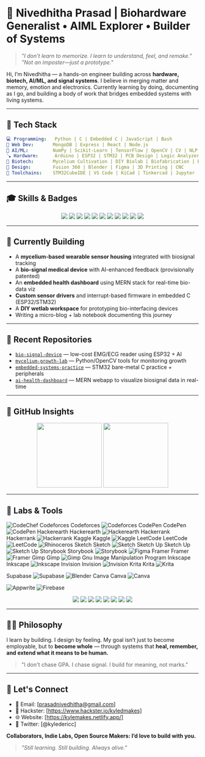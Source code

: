 # 🌱 Nivedhitha Prasad | Biohardware Generalist • AIML Explorer • Builder of Systems

> *"I don’t learn to memorize. I learn to understand, feel, and remake."*
> *"Not an imposter—just a prototype."*

Hi, I’m Nivedhitha — a hands-on engineer building across **hardware, biotech, AI/ML, and signal systems**. I believe in merging matter and memory, emotion and electronics. Currently learning by doing, documenting as I go, and building a body of work that bridges embedded systems with living systems.

---

## 🔧 Tech Stack

```yaml
💻 Programming:   Python | C | Embedded C | JavaScript | Bash  
📆 Web Dev:       MongoDB | Express | React | Node.js  
🧠 AI/ML:         NumPy | Scikit-Learn | TensorFlow | OpenCV | CV | NLP  
🪠 Hardware:      Arduino | ESP32 | STM32 | PCB Design | Logic Analyzers | Signal Processing  
🧪 Biotech:       Mycelium Cultivation | DIY Biolab | Biofabrication | Biomedical Devices  
🎨 Design:        Fusion 360 | Blender | Figma | 3D Printing | CNC  
🧰 Toolchains:    STM32CubeIDE | VS Code | KiCad | Tinkercad | Jupyter | Git & GitHub  
```

---

## 🎓 Skills & Badges

<p align="center">
  <img src="https://img.shields.io/badge/Python-3776AB?logo=python&logoColor=white&style=for-the-badge" />
  <img src="https://img.shields.io/badge/JavaScript-F7DF1E?logo=javascript&logoColor=black&style=for-the-badge" />
  <img src="https://img.shields.io/badge/MERN%20Stack-Node.js%20%7C%20React%20%7C%20Express%20%7C%20MongoDB-blue?style=for-the-badge" />
  <img src="https://img.shields.io/badge/C-00599C?logo=c&logoColor=white&style=for-the-badge" />
  <img src="https://img.shields.io/badge/Embedded%20C-hardware%20friendly-red?style=for-the-badge" />
  <img src="https://img.shields.io/badge/Fusion%20360-AE8C00?logo=autodesk&logoColor=white&style=for-the-badge" />
  <img src="https://img.shields.io/badge/Blender-F5792A?logo=blender&logoColor=white&style=for-the-badge" />
  <img src="https://img.shields.io/badge/TensorFlow-FF6F00?logo=tensorflow&logoColor=white&style=for-the-badge" />
  <img src="https://img.shields.io/badge/OpenCV-5C3EE8?logo=opencv&logoColor=white&style=for-the-badge" />
  <img src="https://img.shields.io/badge/Git-F05032?logo=git&logoColor=white&style=for-the-badge" />
  <img src="https://img.shields.io/badge/STM32CubeIDE-00ADD8?logo=stmicroelectronics&logoColor=white&style=for-the-badge" />
</p>

---

## 🚧 Currently Building

* A **mycelium-based wearable sensor housing** integrated with biosignal tracking
* A **bio-signal medical device** with AI-enhanced feedback (provisionally patented)
* An **embedded health dashboard** using MERN stack for real-time bio-data viz
* **Custom sensor drivers** and interrupt-based firmware in embedded C (ESP32/STM32)
* A **DIY wetlab workspace** for prototyping bio-interfacing devices
* Writing a micro-blog + lab notebook documenting this journey

---

## 📅 Recent Repositories

* [`bio-signal-device`](https://github.com/yourusername/bio-signal-device) — low-cost EMG/ECG reader using ESP32 + AI
* [`mycelium-growth-lab`](https://github.com/yourusername/mycelium-growth-lab) — Python/OpenCV tools for monitoring growth
* [`embedded-systems-practice`](https://github.com/yourusername/embedded-systems-practice) — STM32 bare-metal C practice + peripherals
* [`ai-health-dashboard`](https://github.com/yourusername/ai-health-dashboard) — MERN webapp to visualize biosignal data in real-time

---

## 🤖 GitHub Insights

<p align="center">
  <img src="https://github-readme-stats.vercel.app/api?username=yourusername&show_icons=true&theme=radical" height="170px" />
  <img src="https://github-readme-stats.vercel.app/api/top-langs/?username=yourusername&layout=compact&theme=radical" height="170px" />
</p>

---

## 🧪 Labs & Tools

![CodeChef](https://img.shields.io/badge/CodeChef-%23964B00.svg?style=for-the-badge&logo=CodeChef&logoColor=white)
Codeforces	Codeforces	![Codeforces](https://img.shields.io/badge/Codeforces-445f9d?style=for-the-badge&logo=Codeforces&logoColor=white)
CodePen	CodePen	![CodePen](https://img.shields.io/badge/Codepen-000000?style=for-the-badge&logo=codepen&logoColor=white)
Hackerearth	Hackerearth	![Hackerearth](https://img.shields.io/badge/HackerEarth-%232C3454.svg?&style=for-the-badge&logo=HackerEarth&logoColor=Blue)
Hackerrank	Hackerrank	![Hackerrank](https://img.shields.io/badge/-Hackerrank-2EC866?style=for-the-badge&logo=HackerRank&logoColor=white)
Kaggle	Kaggle	![Kaggle](https://img.shields.io/badge/Kaggle-035a7d?style=for-the-badge&logo=kaggle&logoColor=white)
LeetCode	LeetCode	![LeetCode](https://img.shields.io/badge/LeetCode-000000?style=for-the-badge&logo=LeetCode&logoColor=#d16c06)
![Rhinoceros](https://img.shields.io/badge/Rhinoceros-801010?style=for-the-badge&logo=rhinoceros&logoColor=white)
Sketch	Sketch	![Sketch](https://img.shields.io/badge/Sketch-FFB387?style=for-the-badge&logo=sketch&logoColor=black)
Sketch Up	Sketch Up	![Sketch Up](https://img.shields.io/badge/SketchUp-005F9E?style=for-the-badge&logo=sketchup&logoColor=white)
Storybook	Storybook	![Storybook](https://img.shields.io/badge/-Storybook-FF4785?style=for-the-badge&logo=storybook&logoColor=white)
![Figma](https://img.shields.io/badge/figma-%23F24E1E.svg?style=for-the-badge&logo=figma&logoColor=white)
Framer	Framer	![Framer](https://img.shields.io/badge/Framer-black?style=for-the-badge&logo=framer&logoColor=blue)
Gimp	Gimp	![Gimp Gnu Image Manipulation Program](https://img.shields.io/badge/Gimp-657D8B?style=for-the-badge&logo=gimp&logoColor=FFFFFF)
Inkscape	Inkscape	![Inkscape](https://img.shields.io/badge/Inkscape-e0e0e0?style=for-the-badge&logo=inkscape&logoColor=080A13)
Invision	Invision	![Invision](https://img.shields.io/badge/invision-FF3366?style=for-the-badge&logo=invision&logoColor=white)
Krita	Krita	![Krita](https://img.shields.io/badge/Krita-203759?style=for-the-badge&logo=krita&logoColor=EEF37B)

Supabase	![Supabase](https://img.shields.io/badge/Supabase-3ECF8E?style=for-the-badge&logo=supabase&logoColor=white)
![Blender](https://img.shields.io/badge/blender-%23F5792A.svg?style=for-the-badge&logo=blender&logoColor=white)
Canva	Canva	![Canva](https://img.shields.io/badge/Canva-%2300C4CC.svg?style=for-the-badge&logo=Canva&logoColor=white)

![Appwrite](https://img.shields.io/badge/Appwrite-%23FD366E.svg?style=for-the-badge&logo=appwrite&logoColor=white)
![Firebase](https://img.shields.io/badge/firebase-a08021?style=for-the-badge&logo=firebase&logoColor=ffcd34)

<p align="center">
  <img src="https://img.shields.io/badge/Editor-VSCode-blue?logo=visualstudiocode&style=flat-square" />
  <img src="https://img.shields.io/badge/Boards-Arduino%20%7C%20ESP32%20%7C%20STM32-green?style=flat-square" />
  <img src="https://img.shields.io/badge/Fabrication-3DPrinting%20%7C%20CNC-lightgrey?style=flat-square" />
  <img src="https://img.shields.io/badge/BioLab-DIY%20OpenBio-blueviolet?style=flat-square" />
  <img src="https://img.shields.io/badge/EDA-KiCad-orange?style=flat-square" />
  <img src="https://img.shields.io/badge/Debugger-LogicAnalyzer%20%7C%20Oscilloscope-critical?style=flat-square" />
  <img src="https://img.shields.io/badge/Toolchain-STM32CubeIDE%20%7C%20PlatformIO-informational?style=flat-square" />
  <img src="https://img.shields.io/badge/Stack-MERN%20%7C%20AIML%20%7C%20Hardware-blue?style=flat-square" />
</p>

---

## 🚶‍♂️ Philosophy

I learn by building. I design by feeling. My goal isn’t just to become employable, but to **become whole** — through systems that **heal, remember, and extend what it means to be human.**

> "I don't chase GPA. I chase signal. I build for meaning, not marks."

---

## 📢 Let's Connect

* 💌 Email: \[[prasadnivedhitha@gmail.com](mailto:prasadnivedhitha@gmail.com)]
* 🧪 Hackster: \[https://www.hackster.io/kyledmakes]
* 🌐 Website: \[https://kylemakes.netlify.app/]
* 🧵 Twitter: \[@kyledericc]

**Collaborators, Indie Labs, Open Source Makers: I’d love to build with you.**

> *"Still learning. Still building. Always alive."*
